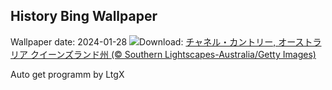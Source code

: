 ## History Bing Wallpaper
Wallpaper date: 2024-01-28
![](https://www.bing.com/th?id=OHR.ChannelOutback_JA-JP8591978293_UHD.jpg&w=1000)Download: [チャネル・カントリー, オーストラリア クイーンズランド州 (© Southern Lightscapes-Australia/Getty Images)](https://www.bing.com/th?id=OHR.ChannelOutback_JA-JP8591978293_UHD.jpg)

Auto get programm by LtgX
